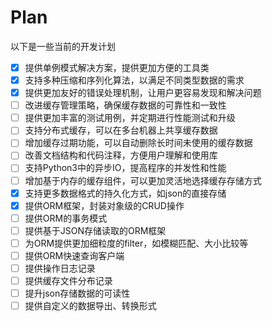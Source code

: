 # Plan

以下是一些当前的开发计划

- [x] 提供单例模式解决方案，提供更加方便的工具类
- [x] 支持多种压缩和序列化算法，以满足不同类型数据的需求
- [x] 提供更加友好的错误处理机制，让用户更容易发现和解决问题
- [ ] 改进缓存管理策略，确保缓存数据的可靠性和一致性
- [ ] 提供更加丰富的测试用例，并定期进行性能测试和升级
- [ ] 支持分布式缓存，可以在多台机器上共享缓存数据
- [ ] 增加缓存过期功能，可以自动删除长时间未使用的缓存数据
- [ ] 改善文档结构和代码注释，方便用户理解和使用库
- [ ] 支持Python3中的异步IO，提高程序的并发性和性能
- [ ] 增加基于内存的缓存组件，可以更加灵活地选择缓存存储方式
- [x] 支持更多数据格式的持久化方式，如json的直接存储
- [x] 提供ORM框架，封装对象级的CRUD操作
- [ ] 提供ORM的事务模式
- [ ] 提供基于JSON存储读取的ORM框架
- [ ] 为ORM提供更加细粒度的filter，如模糊匹配、大小比较等
- [ ] 提供ORM快速查询客户端
- [ ] 提供操作日志记录
- [ ] 提供缓存文件分布记录
- [ ] 提升json存储数据的可读性
- [ ] 提供自定义的数据导出、转换形式
